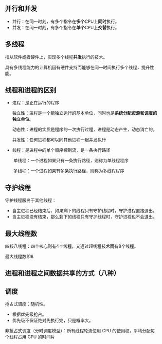 ## 并行和并发

- 并行：在同一时刻，有多个指令在**多个**CPU上**同时**执行。
- 并发：在同一时刻，有多个指令在**单个**CPU上**交替**执行。

## 多线程

指从软件或者硬件上，实现多个线程**并发**执行的技术。

具有多线程能力的计算机因有硬件支持而能够在同一时间执行多个线程，提升性能。


## 线程和进程的区别

- 进程：是正在运行的程序

  独立性：进程是一个能独立运行的基本单位，同时也是**系统分配资源和调度的独立单位**。

  动态性：进程的实质是程序的一次执行过程，进程是动态产生，动态消亡的。

  并发性：任何进程都可以同其他进程一起并发执行

- 线程：是进程中的单个顺序控制流，是一条执行路径

  ​	单线程：一个进程如果只有一条执行路径，则称为单线程程序

  ​	多线程：一个进程如果有多条执行路径，则称为多线程程序

## 守护线程

守护线程服务于其他线程：
- 当主进程已经结束后，如果剩下的线程只有守护线程时，守护进程直接退出。
- 当主进程没有结束，那么剩下的线程只有守护线程时，守护进程也不会退出。

## 最大线程数

四核八线程：四个核心则有4个线程，又通过超线程技术而有8个线程。

最大线程数即8.


## 进程和进程之间数据共享的方式（八种）



## 调度

抢占式调度：随机性。
- 根据优先级抢占。
- 优先级不保证绝对先执行完，只是概率大。

非抢占式调度（分时调度模型）：所有线程轮流使用 CPU 的使用权，平均分配每个线程占用 CPU 的时间片

